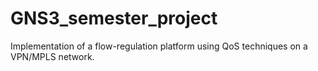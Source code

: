 # GNS3_semester_project
Implementation of a flow-regulation platform using QoS techniques on a VPN/MPLS network.
